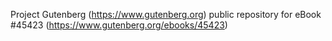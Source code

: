 Project Gutenberg (https://www.gutenberg.org) public repository for eBook #45423 (https://www.gutenberg.org/ebooks/45423)
